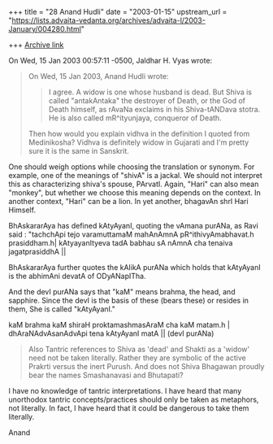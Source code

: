 +++
title = "28 Anand Hudli"
date = "2003-01-15"
upstream_url = "https://lists.advaita-vedanta.org/archives/advaita-l/2003-January/004280.html"

+++
[Archive link](https://lists.advaita-vedanta.org/archives/advaita-l/2003-January/004280.html)

On Wed, 15 Jan 2003 00:57:11 -0500, Jaldhar H. Vyas
<jaldhar at BRAINCELLS.COM> wrote:

>On Wed, 15 Jan 2003, Anand Hudli wrote:
>
>>  I agree. A widow is one whose husband is dead. But Shiva is called
>>  "antakAntaka" the destroyer of Death, or the God of Death himself, as
>>  rAvaNa exclaims in his Shiva-tANDava stotra. He is also called
>>  mR^ityunjaya, conqueror of Death.
>>
>
>Then how would you explain vidhva in the definition I quoted from
>Medinikosha?  Vidhva is definitely widow in Gujarati and I'm pretty sure
>it is the same in Sanskrit.

 One should weigh options while choosing the translation or synonym.
 For example, one of the meanings of "shivA" is a jackal. We should not
 interpret this as characterizing shiva's spouse, PArvatI. Again, "Hari"
 can also mean "monkey", but whether we choose this meaning depends on
 the context. In another context, "Hari" can be a lion. In yet another,
 bhagavAn shrI Hari Himself.

 BhAskararAya has defined kAtyAyanI, quoting the vAmana purANa,
 as Ravi said : "tachchApi tejo  varamuttamaM mahAnAmnA
 pR^ithivyAmabhavat.h prasiddham.h|
 kAtyayanItyeva tadA babhau sA nAmnA cha tenaiva jagatprasiddhA ||

 BhAskararAya further quotes the kAlikA purANa which holds that kAtyAyanI
 is the abhimAni devatA of ODyANapITha.

 And the devI purANa says that "kaM" means brahma, the head, and
 sapphire. Since the devI is the basis of these (bears these) or
 resides in them, She is called "kAtyAyanI."

 kaM brahma kaM shiraH proktamashmasAraM cha kaM matam.h |
 dhAraNAdvAsanAdvApi tena kAtyAyanI matA || (devI purANa)

>
>Also Tantric references to Shiva as 'dead' and Shakti as a 'widow' need
>not be taken literally.  Rather they are symbolic of the active Prakrti
>versus the inert Purush.  And does not Shiva Bhagawan proudly bear the
>names Smashanavasi and Bhutapati?
>

 I have no knowledge of tantric interpretations. I have heard that
 many unorthodox tantric concepts/practices should only be taken
 as metaphors, not literally. In fact, I have heard that it could
 be dangerous to take them literally.

Anand

